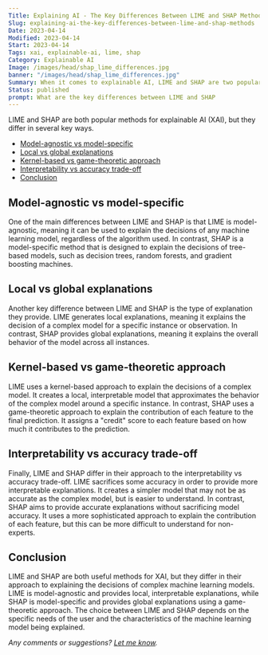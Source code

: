 ```yaml
---
Title: Explaining AI - The Key Differences Between LIME and SHAP Methods
Slug: explaining-ai-the-key-differences-between-lime-and-shap-methods
Date: 2023-04-14
Modified: 2023-04-14
Start: 2023-04-14
Tags: xai, explainable-ai, lime, shap
Category: Explainable AI
Image: /images/head/shap_lime_differences.jpg
banner: "/images/head/shap_lime_differences.jpg"
Summary: When it comes to explainable AI, LIME and SHAP are two popular methods for providing insights into the decisions made by machine learning models. What are the key differences between these methods? In this article, we will help you understand which method may be best for your specific use case.
Status: published
prompt: What are the key differences between LIME and SHAP
---
```


LIME and SHAP are both popular methods for explainable AI (XAI), but they differ in several key ways.

<!-- MarkdownTOC levels="2,3" autolink="true" autoanchor="true" -->

- [Model-agnostic vs model-specific](#model-agnostic-vs-model-specific)
- [Local vs global explanations](#local-vs-global-explanations)
- [Kernel-based vs game-theoretic approach](#kernel-based-vs-game-theoretic-approach)
- [Interpretability vs accuracy trade-off](#interpretability-vs-accuracy-trade-off)
- [Conclusion](#conclusion)

<!-- /MarkdownTOC -->

<a id="model-agnostic-vs-model-specific"></a>
## Model-agnostic vs model-specific

One of the main differences between LIME and SHAP is that LIME is model-agnostic, meaning it can be used to explain the decisions of any machine learning model, regardless of the algorithm used. In contrast, SHAP is a model-specific method that is designed to explain the decisions of tree-based models, such as decision trees, random forests, and gradient boosting machines.

<a id="local-vs-global-explanations"></a>
## Local vs global explanations

Another key difference between LIME and SHAP is the type of explanation they provide. LIME generates local explanations, meaning it explains the decision of a complex model for a specific instance or observation. In contrast, SHAP provides global explanations, meaning it explains the overall behavior of the model across all instances.

<a id="kernel-based-vs-game-theoretic-approach"></a>
## Kernel-based vs game-theoretic approach

LIME uses a kernel-based approach to explain the decisions of a complex model. It creates a local, interpretable model that approximates the behavior of the complex model around a specific instance. In contrast, SHAP uses a game-theoretic approach to explain the contribution of each feature to the final prediction. It assigns a "credit" score to each feature based on how much it contributes to the prediction.

<a id="interpretability-vs-accuracy-trade-off"></a>
## Interpretability vs accuracy trade-off

Finally, LIME and SHAP differ in their approach to the interpretability vs accuracy trade-off. LIME sacrifices some accuracy in order to provide more interpretable explanations. It creates a simpler model that may not be as accurate as the complex model, but is easier to understand. In contrast, SHAP aims to provide accurate explanations without sacrificing model accuracy. It uses a more sophisticated approach to explain the contribution of each feature, but this can be more difficult to understand for non-experts.

<a id="conclusion"></a>
## Conclusion

LIME and SHAP are both useful methods for XAI, but they differ in their approach to explaining the decisions of complex machine learning models. LIME is model-agnostic and provides local, interpretable explanations, while SHAP is model-specific and provides global explanations using a game-theoretic approach. The choice between LIME and SHAP depends on the specific needs of the user and the characteristics of the machine learning model being explained.

*Any comments or suggestions? [Let me know](mailto:ksafjan@gmail.com?subject=Blog+post).*